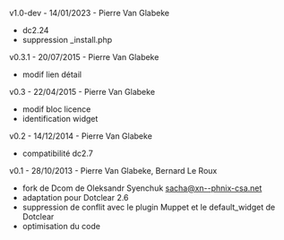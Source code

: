 v1.0-dev - 14/01/2023 - Pierre Van Glabeke
* dc2.24
* suppression _install.php

v0.3.1 - 20/07/2015 - Pierre Van Glabeke
* modif lien détail

v0.3 - 22/04/2015 - Pierre Van Glabeke
* modif bloc licence
* identification widget

v0.2 - 14/12/2014 - Pierre Van Glabeke
* compatibilité dc2.7

v0.1 - 28/10/2013 - Pierre Van Glabeke, Bernard Le Roux
* fork de Dcom de Oleksandr Syenchuk  <sacha@xn--phnix-csa.net>
* adaptation pour Dotclear 2.6
* suppression de conflit avec le plugin Muppet et le default_widget de Dotclear
* optimisation du code